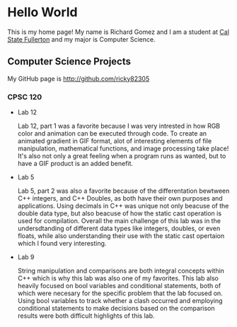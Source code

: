 # Hello World

This is my home page! My name is Richard Gomez and I am a student at [Cal State Fullerton](http://www.fullerton.edu/) and my major is Computer Science.

## Computer Science Projects

My GitHub page is http://github.com/ricky82305

### CPSC 120

* Lab 12

    Lab 12, part 1 was a favorite because I was very intrested in how RGB color and animation can be executed through code. To create an animated gradient in GIF format, alot of interesting elements of file manipulation, mathematical functions, and image processing take place! It's also not only a great feeling when a program runs as wanted, but to have a GIF product is an added benefit. 

* Lab 5

    Lab 5, part 2 was also a favorite because of the differentation bewtween C++ integers, and C++ Doubles, as both have their own purposes and applications. Using decimals in C++ was unique not only beacuse of the double data type, but also beacuse of how the static cast operation is used for compilation. Overall the main challenge of this lab was in the undersdtanding of different data types like integers, doubles, or even floats, while also understanding their use with the static cast opertaion which I found very interesting.

* Lab 9

    String manipulation and comparisons are both integral concepts within C++ which is why this lab was also one of my favorites. This lab also heavily focused on bool variables and conditional statements, both of which were necesary for the specific problem that the lab focused on. Using bool variables to track whether a clash occurred and employing conditional statements to make decisions based on the comparison results were both difficult highlights of this lab.


